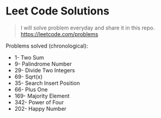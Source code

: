 # Leet Code Solutions

>I will solve problem everyday and share it in this repo.
https://leetcode.com/problems 

Problems solved (chronological):

- 1- Two Sum
- 9- Palindrome Number
- 29- Divide Two Integers
- 69- Sqrt(x)
- 35- Search Insert Position
- 66- Plus One
- 169- Majority Element
- 342- Power of Four
- 202- Happy Number